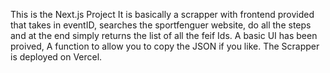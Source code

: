 This is the Next.js Project
It is basically a scrapper with frontend provided that takes in eventID, searches the sportfenguer website, do all the steps and at the end simply returns the list of all the feif Ids. 
A basic UI has been proived, A function to allow you to copy the JSON if you like. 
The Scrapper is deployed on Vercel. 
